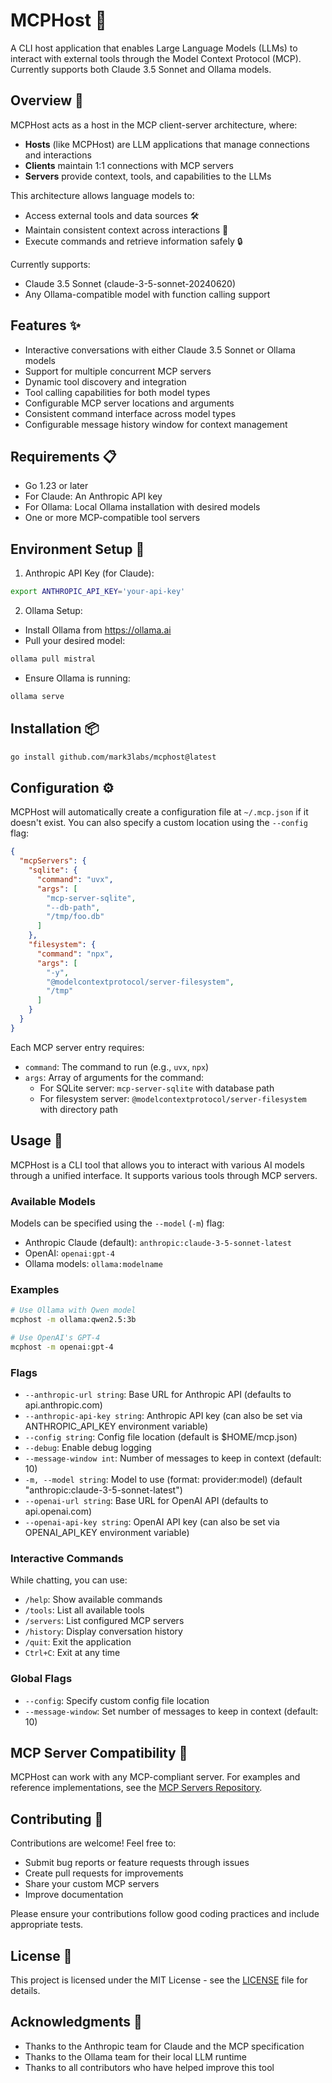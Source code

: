 # MCPHost 🤖

A CLI host application that enables Large Language Models (LLMs) to interact with external tools through the Model Context Protocol (MCP). Currently supports both Claude 3.5 Sonnet and Ollama models.

## Overview 🌟

MCPHost acts as a host in the MCP client-server architecture, where:
- **Hosts** (like MCPHost) are LLM applications that manage connections and interactions
- **Clients** maintain 1:1 connections with MCP servers
- **Servers** provide context, tools, and capabilities to the LLMs

This architecture allows language models to:
- Access external tools and data sources 🛠️
- Maintain consistent context across interactions 🔄
- Execute commands and retrieve information safely 🔒

Currently supports:
- Claude 3.5 Sonnet (claude-3-5-sonnet-20240620)
- Any Ollama-compatible model with function calling support

## Features ✨

- Interactive conversations with either Claude 3.5 Sonnet or Ollama models
- Support for multiple concurrent MCP servers
- Dynamic tool discovery and integration
- Tool calling capabilities for both model types
- Configurable MCP server locations and arguments
- Consistent command interface across model types
- Configurable message history window for context management

## Requirements 📋

- Go 1.23 or later
- For Claude: An Anthropic API key
- For Ollama: Local Ollama installation with desired models
- One or more MCP-compatible tool servers

## Environment Setup 🔧

1. Anthropic API Key (for Claude):
```bash
export ANTHROPIC_API_KEY='your-api-key'
```

2. Ollama Setup:
- Install Ollama from https://ollama.ai
- Pull your desired model:
```bash
ollama pull mistral
```
- Ensure Ollama is running:
```bash
ollama serve
```

## Installation 📦

```bash
go install github.com/mark3labs/mcphost@latest
```

## Configuration ⚙️

MCPHost will automatically create a configuration file at `~/.mcp.json` if it doesn't exist. You can also specify a custom location using the `--config` flag:

```json
{
  "mcpServers": {
    "sqlite": {
      "command": "uvx",
      "args": [
        "mcp-server-sqlite",
        "--db-path",
        "/tmp/foo.db"
      ]
    },
    "filesystem": {
      "command": "npx",
      "args": [
        "-y",
        "@modelcontextprotocol/server-filesystem",
        "/tmp"
      ]
    }
  }
}
```

Each MCP server entry requires:
- `command`: The command to run (e.g., `uvx`, `npx`) 
- `args`: Array of arguments for the command:
  - For SQLite server: `mcp-server-sqlite` with database path
  - For filesystem server: `@modelcontextprotocol/server-filesystem` with directory path

## Usage 🚀

MCPHost is a CLI tool that allows you to interact with various AI models through a unified interface. It supports various tools through MCP servers.

### Available Models
Models can be specified using the `--model` (`-m`) flag:
- Anthropic Claude (default): `anthropic:claude-3-5-sonnet-latest`
- OpenAI: `openai:gpt-4`
- Ollama models: `ollama:modelname`

### Examples
```bash
# Use Ollama with Qwen model
mcphost -m ollama:qwen2.5:3b

# Use OpenAI's GPT-4
mcphost -m openai:gpt-4
```

### Flags
- `--anthropic-url string`: Base URL for Anthropic API (defaults to api.anthropic.com)
- `--anthropic-api-key string`: Anthropic API key (can also be set via ANTHROPIC_API_KEY environment variable)
- `--config string`: Config file location (default is $HOME/mcp.json)
- `--debug`: Enable debug logging
- `--message-window int`: Number of messages to keep in context (default: 10)
- `-m, --model string`: Model to use (format: provider:model) (default "anthropic:claude-3-5-sonnet-latest")
- `--openai-url string`: Base URL for OpenAI API (defaults to api.openai.com)
- `--openai-api-key string`: OpenAI API key (can also be set via OPENAI_API_KEY environment variable)


### Interactive Commands

While chatting, you can use:
- `/help`: Show available commands
- `/tools`: List all available tools
- `/servers`: List configured MCP servers
- `/history`: Display conversation history
- `/quit`: Exit the application
- `Ctrl+C`: Exit at any time

### Global Flags
- `--config`: Specify custom config file location
- `--message-window`: Set number of messages to keep in context (default: 10)

## MCP Server Compatibility 🔌

MCPHost can work with any MCP-compliant server. For examples and reference implementations, see the [MCP Servers Repository](https://github.com/modelcontextprotocol/servers).

## Contributing 🤝

Contributions are welcome! Feel free to:
- Submit bug reports or feature requests through issues
- Create pull requests for improvements
- Share your custom MCP servers
- Improve documentation

Please ensure your contributions follow good coding practices and include appropriate tests.

## License 📄

This project is licensed under the MIT License - see the [LICENSE](LICENSE) file for details.

## Acknowledgments 🙏

- Thanks to the Anthropic team for Claude and the MCP specification
- Thanks to the Ollama team for their local LLM runtime
- Thanks to all contributors who have helped improve this tool
